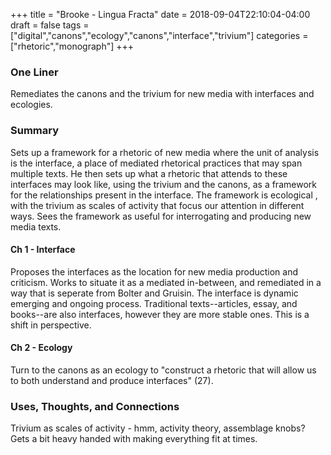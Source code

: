 +++
title = "Brooke - Lingua Fracta"
date = 2018-09-04T22:10:04-04:00
draft = false
tags = ["digital","canons","ecology","canons","interface","trivium"]
categories = ["rhetoric","monograph"]
+++
### One Liner
Remediates the canons and the trivium for new media with interfaces and ecologies.

### Summary
Sets up a framework for a rhetoric of new media where the unit of analysis is the interface, a place of mediated rhetorical practices that may span multiple texts. He then sets up what a rhetoric that attends to these interfaces may look like, using the trivium and the canons, as a framework for the relationships present in the interface. The framework is ecological , with the trivium as scales of activity that focus our attention in different ways. Sees the framework as useful for interrogating and producing new media texts.

#### Ch 1 - Interface
Proposes the interfaces as the location for new media production and criticism. Works to situate it as a mediated in-between, and remediated in a way that is seperate from Bolter and Gruisin. The interface is dynamic emerging and ongoing process. Traditional texts--articles, essay, and books--are also interfaces, however they are more stable ones. This is a shift in perspective.

#### Ch 2 - Ecology
Turn to the canons as an ecology to "construct a rhetoric that will allow us to both understand and produce interfaces" (27). 

### Uses, Thoughts, and Connections
Trivium as scales of activity - hmm, activity theory, assemblage knobs? Gets a bit heavy handed with making everything fit at times.
